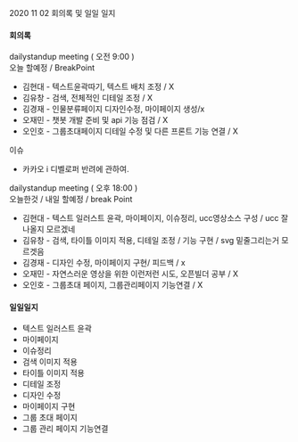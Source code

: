 2020 11 02 회의록 및 일일 일지



#### 회의록

dailystandup meeting ( 오전 9:00 )<br>
오늘 할예정 / BreakPoint

- 김현대 - 텍스트윤곽따기, 텍스트 배치 조정 / X
- 김유창 - 검색, 전체적인 디테일 조정 / X
- 김경재 - 인물분류페이지 디자인수정, 마이페이지 생성/x
- 오재민 - 챗봇 개발 준비 및 api 기능 점검 / X
- 오인호 - 그룹초대페이지 디테일 수정 및 다른 프론트 기능 연결 / X





이슈

- 카카오 i  디벨로퍼 반려에 관하여.






dailystandup meeting ( 오후 18:00 )<br>
오늘한것 / 내일 할예정 / break Point

- 김현대 - 텍스트 일러스트 윤곽, 마이페이지, 이슈정리, ucc영상소스 구성 / ucc 잘나올지 모르겠네
- 김유창 - 검색, 타이틀 이미지 적용, 디테일 조정 / 기능 구현 / svg 밑줄그리는거 모르겟음
- 김경재 - 디자인 수정, 마이페이지 구현/ 피드백 / x
- 오재민 - 자연스러운 영상을 위한 이런저런 시도, 오픈빌더 공부 / X
- 오인호 - 그룹초대 페이지, 그룹관리페이지 기능연결 / X





#### 일일일지

- 텍스트 일러스트 윤곽
- 마이페이지
- 이슈정리
- 검색 이미지 적용
- 타이틀 이미지 적용
- 디테일 조정
- 디자인 수정
- 마이페이지 구현
- 그룹 초대 페이지
- 그룹 관리 페이지 기능연결

